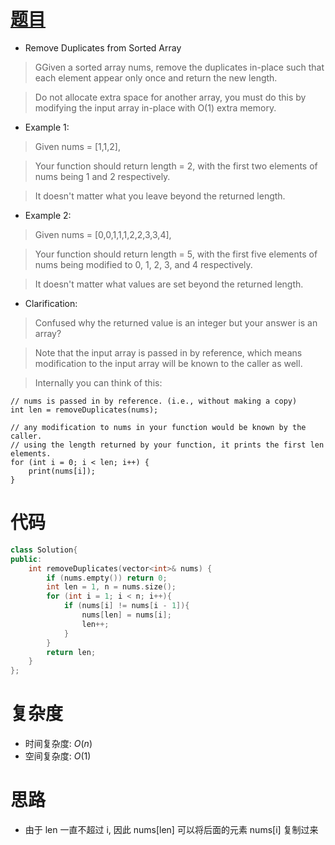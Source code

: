 # [题目](https://leetcode.com/problems/remove-duplicates-from-sorted-array/)

* Remove Duplicates from Sorted Array
> GGiven a sorted array nums, remove the duplicates in-place such that each element appear only once and return the new length.

> Do not allocate extra space for another array, you must do this by modifying the input array in-place with O(1) extra memory.

* Example 1:

> Given nums = [1,1,2],

> Your function should return length = 2, with the first two elements of nums being 1 and 2 respectively.

> It doesn't matter what you leave beyond the returned length.

* Example 2:

> Given nums = [0,0,1,1,1,2,2,3,3,4],

> Your function should return length = 5, with the first five elements of nums being modified to 0, 1, 2, 3, and 4 respectively.

> It doesn't matter what values are set beyond the returned length.

* Clarification:

> Confused why the returned value is an integer but your answer is an array?

> Note that the input array is passed in by reference, which means modification to the input array will be known to the caller as well.

> Internally you can think of this:

    // nums is passed in by reference. (i.e., without making a copy)
    int len = removeDuplicates(nums);
    
    // any modification to nums in your function would be known by the caller.
    // using the length returned by your function, it prints the first len elements.
    for (int i = 0; i < len; i++) {
        print(nums[i]);
    }


# 代码

```cpp
class Solution{
public:
    int removeDuplicates(vector<int>& nums) {
        if (nums.empty()) return 0;
        int len = 1, n = nums.size();
        for (int i = 1; i < n; i++){
            if (nums[i] != nums[i - 1]){
                nums[len] = nums[i];
                len++;
            }
        }
        return len;
    }
};
```

# 复杂度
* 时间复杂度: $O(n)$
* 空间复杂度: $O(1)$

# 思路
* 由于 len 一直不超过 i, 因此 nums[len] 可以将后面的元素 nums[i] 复制过来